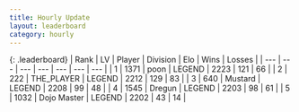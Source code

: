```yaml
---
title: Hourly Update
layout: leaderboard
category: hourly
---
```


{: .leaderboard}
| Rank | LV | Player | Division | Elo | Wins | Losses |
| --- | --- | --- | --- | --- | --- | --- |
| <span data-change="0">1</span> | 1371 | <span title="ID: 540690">poon</span> | LEGEND | <span data-change="0">2223</span> | <span data-change="0">121</span> | <span data-change="0">66</span> |
| <span data-change="1">2</span> | 222 | <span title="ID: 429041">THE_PLAYER</span> | LEGEND | <span data-change="0">2212</span> | <span data-change="0">129</span> | <span data-change="0">83</span> |
| <span data-change="-1">3</span> | 640 | <span title="ID: 611082">Mustard</span> | LEGEND | <span data-change="-8">2208</span> | <span data-change="1">99</span> | <span data-change="1">48</span> |
| <span data-change="4">4</span> | 1545 | <span title="ID: 337810">Dregun</span> | LEGEND | <span data-change="44">2203</span> | <span data-change="15">98</span> | <span data-change="7">61</span> |
| <span data-change="-1">5</span> | 1032 | <span title="ID: 431504">Dojo Master</span> | LEGEND | <span data-change="0">2202</span> | <span data-change="0">43</span> | <span data-change="0">14</span> |